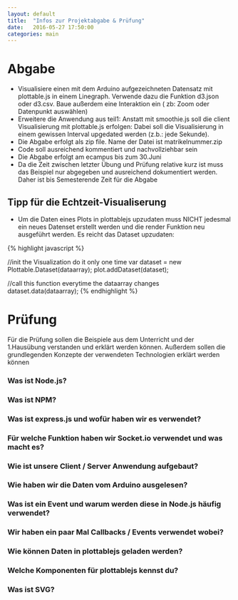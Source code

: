 ```yaml
---
layout: default
title:  "Infos zur Projektabgabe & Prüfung"
date:   2016-05-27 17:50:00
categories: main
---
```


# Abgabe

- Visualisiere einen mit dem Arduino aufgezeichneten Datensatz mit plottable.js in einem Linegraph. Verwende dazu die Funktion d3.json oder d3.csv. Baue außerdem eine Interaktion ein ( zb: Zoom oder Datenpunkt auswählen)
- Erweitere die Anwendung aus teil1: Anstatt mit smoothie.js soll die client Visualisierung mit plottable.js erfolgen: Dabei soll die Visualisierung in einem gewissen Interval upgedated werden (z.b.: jede Sekunde).
- Die Abgabe erfolgt als zip file. Name der Datei ist matrikelnummer.zip
- Code soll ausreichend kommentiert und nachvollziehbar sein
- Die Abgabe erfolgt am ecampus bis zum 30.Juni
- Da die Zeit zwischen letzter Übung und Prüfung relative kurz ist muss das Beispiel nur abgegeben und ausreichend dokumentiert werden. Daher ist bis Semesterende Zeit für die Abgabe  

## Tipp für die Echtzeit-Visualiserung

- Um die Daten eines Plots in plottablejs upzudaten muss NICHT jedesmal ein neues Datenset erstellt werden und die render Funktion neu ausgeführt werden. Es reicht das Dataset upzudaten:

{% highlight javascript %}

//init the Visualization do it only one time
var dataset = new Plottable.Dataset(dataarray);
plot.addDataset(dataset);


//call this function everytime the dataarray changes
dataset.data(dataarray);
{% endhighlight %}

# Prüfung

Für die Prüfung sollen die Beispiele aus dem Unterricht und der 1.Hausübung verstanden und erklärt werden können. Außerdem sollen die grundlegenden Konzepte der verwendeten Technologien erklärt werden können

### Was ist Node.js?

### Was ist NPM?

### Was ist express.js und wofür haben wir es verwendet?

### Für welche Funktion haben wir Socket.io verwendet und was macht es?

### Wie ist unsere Client / Server Anwendung aufgebaut?

### Wie haben wir die Daten vom Arduino ausgelesen?

### Was ist ein Event und warum werden diese in Node.js häufig verwendet?

### Wir haben ein paar Mal Callbacks / Events verwendet wobei?

### Wie können Daten in plottablejs geladen werden?

### Welche Komponenten für plottablejs kennst du?

### Was ist SVG?
